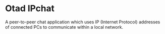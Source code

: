 

# Otad IPchat
A peer-to-peer chat application which uses IP (Internet Protocol) addresses of connected PCs to communicate within a local network.
